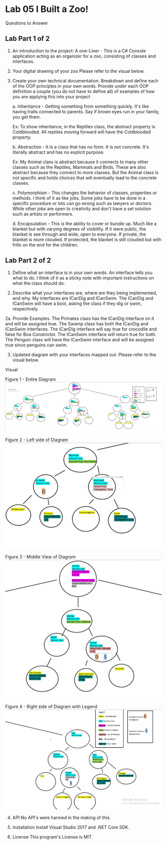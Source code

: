 # Lab 05 I Built a Zoo!

Questions to Answer

## Lab Part 1 of 2
1. An introduction to the project:
A one-Liner - This is a C# Console application acting as an organizer for a zoo, consisting of classes and interfaces.

2. Your digital drawing of your zoo
Please refer to the visual below.

3. Create your own technical documentation. 
Breakdown and define each of the OOP principles in your own words. 
Provide under each OOP definition a couple (you do not have to define all) of examples of how you are applying this into your project
	
	a. Inheritance - Getting something from something quickly. It's like having traits connected to parents. Say if brown eyes run in your family, you get them.
	
	Ex: To show inheritance, in the Reptiles class, the abstract property is Coldblooded. All reptiles moving forward will have the Coldblooded property.
	
	b. Abstraction - It is a class that has no form. It is not concrete. It's literally abstract and has no explicit purpose. 
	
	Ex: My Animal class is abstract because it connects to many other classes such as the Reptiles, Mammals and Birds. These are also abstract because they connect to more classes. But the Animal class is not specific and holds choices that will eventually lead to the concrete classes.
	
	c. Polymorphism - This changes the behavior of classes, properties or methods. I think of it as like jobs. Some jobs have to be done in a specific procedure or lots can go wrong such as lawyers or doctors. While other jobs are open to creativity and don't have a set solution such as artists or performers.
	
	d. Encapsulation - This is the ability to cover or bundle up. Much like a blanket but with varying degrees of visibility. If it were public, the blanket is see through and wide, open to everyone. If private, the blanket is more clouded. If protected, the blanket is still clouded but with frills on the end for the children. 

## Lab Part 2 of 2
1. Define what an interface is in your own words.
An interface tells you what to do. I think of it as a sticky note with important instructions on what the class should do.

2. Describe what your interfaces are, where are they being implemented, and why.
My interfaces are ICanDig and ICanSwim. The ICanDig and ICanSwim will have a bool, asking the class if they dig or swim, respectively.

2a. Provide Examples.
The Primates class has the ICanDig interface on it and will be assigned true.
The Swamp class has both the ICanDig and ICanSwim interfaces. The ICanDig interface will say true for crocodile and false for Boa Constrictor. The ICanSwim interface will return true for both.
The Penguin class will have the ICanSwim interface and will be assigned true since penguins can swim.

3. Updated diagram with your interfaces mapped out.
Please refer to the visual below.

Visual

Figure 1 - Entire Diagram
![Image](ZooApp/assets/Zoo1.JPG)

Figure 2 - Left side of Diagram
![Image](ZooApp/assets/Zoo2.JPG)

Figure 3 - Middle View of Diagram
![Image](ZooApp/assets/Zoo3.JPG)

Figure 4 - Right side of Diagram with Legend
![Image](ZooApp/assets/Zoo4.JPG)

4. API
No API's were harmed in the making of this.

5. Installation
Install Visual Studio 2017 and .NET Core SDK.

6. License
This program's License is MIT.
